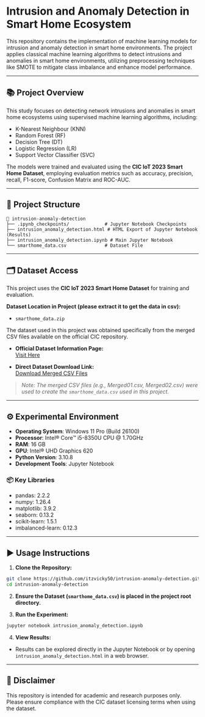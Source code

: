 # Intrusion and Anomaly Detection in Smart Home Ecosystem

This repository contains the implementation of machine learning models for intrusion and anomaly detection in smart home environments. The project applies classical machine learning algorithms to detect intrusions and anomalies in smart home environments, utilizing preprocessing techniques like SMOTE to mitigate class imbalance and enhance model performance.

---

## 📚 Project Overview

This study focuses on detecting network intrusions and anomalies in smart home ecosystems using supervised machine learning algorithms, including:

- K-Nearest Neighbour (KNN)  
- Random Forest (RF)  
- Decision Tree (DT)  
- Logistic Regression (LR)  
- Support Vector Classifier (SVC)  

The models were trained and evaluated using the **CIC IoT 2023 Smart Home Dataset**, employing evaluation metrics such as accuracy, precision, recall, F1-score, Confusion Matrix and ROC-AUC.

---

## 📁 Project Structure

```
📂 intrusion-anomaly-detection
├── .ipynb_checkpoints/             # Jupyter Notebook Checkpoints
├── intrusion_anomaly_detection.html # HTML Export of Jupyter Notebook (Results)
├── intrusion_anomaly_detection.ipynb # Main Jupyter Notebook
└── smarthome_data.csv              # Dataset File
```

---

## 🗂 Dataset Access

This project uses the **CIC IoT 2023 Smart Home Dataset** for training and evaluation.  

**Dataset Location in Project (please extract it to get the data in csv):**  
- `smarthome_data.zip`  

The dataset used in this project was obtained specifically from the merged CSV files available on the official CIC repository.  

- **Official Dataset Information Page:**  
  [Visit Here](https://www.unb.ca/cic/datasets/iotdataset-2023.html)  

- **Direct Dataset Download Link:**  
  [Download Merged CSV Files](http://cicresearch.ca/IOTDataset/CIC_IOT_Dataset2023/Dataset/CSV/MERGED_CSV/)  

> *Note: The merged CSV files (e.g., Merged01.csv, Merged02.csv) were used to create the `smarthome_data.csv` used in this project.*

---

## ⚙️ Experimental Environment

- **Operating System**: Windows 11 Pro (Build 26100)  
- **Processor**: Intel® Core™ i5-8350U CPU @ 1.70GHz  
- **RAM**: 16 GB  
- **GPU**: Intel® UHD Graphics 620  
- **Python Version**: 3.10.8  
- **Development Tools**: Jupyter Notebook  

### 📦 Key Libraries  
- pandas: 2.2.2  
- numpy: 1.26.4  
- matplotlib: 3.9.2  
- seaborn: 0.13.2  
- scikit-learn: 1.5.1  
- imbalanced-learn: 0.12.3  

---

## ▶️ Usage Instructions

1. **Clone the Repository:**  
```bash
git clone https://github.com/itzvicky50/intrusion-anomaly-detection.git
cd intrusion-anomaly-detection
```

2. **Ensure the Dataset (`smarthome_data.csv`) is placed in the project root directory.**

3. **Run the Experiment:**  
```bash
jupyter notebook intrusion_anomaly_detection.ipynb
```

4. **View Results:**  
- Results can be explored directly in the Jupyter Notebook or by opening `intrusion_anomaly_detection.html` in a web browser.

---

## 📢 Disclaimer

This repository is intended for academic and research purposes only. Please ensure compliance with the CIC dataset licensing terms when using the dataset.
